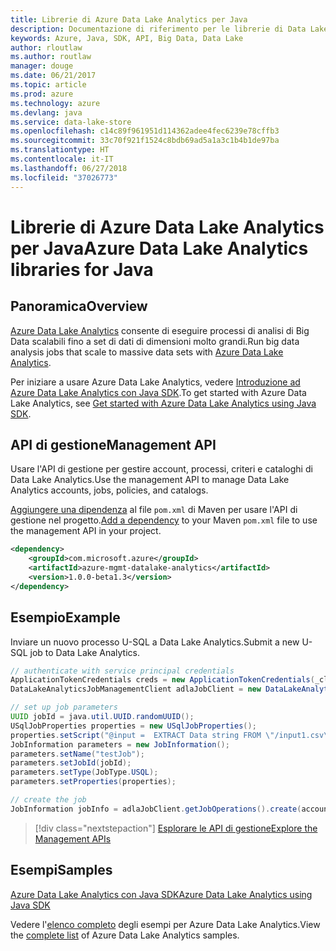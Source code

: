 ```yaml
---
title: Librerie di Azure Data Lake Analytics per Java
description: Documentazione di riferimento per le librerie di Data Lake Analytics per Java
keywords: Azure, Java, SDK, API, Big Data, Data Lake
author: rloutlaw
ms.author: routlaw
manager: douge
ms.date: 06/21/2017
ms.topic: article
ms.prod: azure
ms.technology: azure
ms.devlang: java
ms.service: data-lake-store
ms.openlocfilehash: c14c89f961951d114362adee4fec6239e78cffb3
ms.sourcegitcommit: 33c70f921f1524c8bdb69ad5a1a3c1b4b1de97ba
ms.translationtype: HT
ms.contentlocale: it-IT
ms.lasthandoff: 06/27/2018
ms.locfileid: "37026773"
---
```

# <a name="azure-data-lake-analytics-libraries-for-java"></a><span data-ttu-id="1c955-104">Librerie di Azure Data Lake Analytics per Java</span><span class="sxs-lookup"><span data-stu-id="1c955-104">Azure Data Lake Analytics libraries for Java</span></span>

## <a name="overview"></a><span data-ttu-id="1c955-105">Panoramica</span><span class="sxs-lookup"><span data-stu-id="1c955-105">Overview</span></span>

<span data-ttu-id="1c955-106">[Azure Data Lake Analytics](/azure/data-lake-analytics/data-lake-analytics-overview) consente di eseguire processi di analisi di Big Data scalabili fino a set di dati di dimensioni molto grandi.</span><span class="sxs-lookup"><span data-stu-id="1c955-106">Run big data analysis jobs that scale to massive data sets with [Azure Data Lake Analytics](/azure/data-lake-analytics/data-lake-analytics-overview).</span></span>

<span data-ttu-id="1c955-107">Per iniziare a usare Azure Data Lake Analytics, vedere [Introduzione ad Azure Data Lake Analytics con Java SDK](/azure/data-lake-analytics/data-lake-analytics-get-started-java-sdk).</span><span class="sxs-lookup"><span data-stu-id="1c955-107">To get started with Azure Data Lake Analytics, see [Get started with Azure Data Lake Analytics using Java SDK](/azure/data-lake-analytics/data-lake-analytics-get-started-java-sdk).</span></span>

## <a name="management-api"></a><span data-ttu-id="1c955-108">API di gestione</span><span class="sxs-lookup"><span data-stu-id="1c955-108">Management API</span></span>

<span data-ttu-id="1c955-109">Usare l'API di gestione per gestire account, processi, criteri e cataloghi di Data Lake Analytics.</span><span class="sxs-lookup"><span data-stu-id="1c955-109">Use the management API to manage Data Lake Analytics accounts, jobs, policies, and catalogs.</span></span>

<span data-ttu-id="1c955-110">[Aggiungere una dipendenza](https://maven.apache.org/guides/getting-started/index.html#How_do_I_use_external_dependencies) al file `pom.xml` di Maven per usare l'API di gestione nel progetto.</span><span class="sxs-lookup"><span data-stu-id="1c955-110">[Add a dependency](https://maven.apache.org/guides/getting-started/index.html#How_do_I_use_external_dependencies) to your Maven `pom.xml` file to use the management API in your project.</span></span>


```XML
<dependency>
    <groupId>com.microsoft.azure</groupId>
    <artifactId>azure-mgmt-datalake-analytics</artifactId>
    <version>1.0.0-beta1.3</version>
</dependency>
```

## <a name="example"></a><span data-ttu-id="1c955-111">Esempio</span><span class="sxs-lookup"><span data-stu-id="1c955-111">Example</span></span>

<span data-ttu-id="1c955-112">Inviare un nuovo processo U-SQL a Data Lake Analytics.</span><span class="sxs-lookup"><span data-stu-id="1c955-112">Submit a new U-SQL job to Data Lake Analytics.</span></span>

```java
// authenticate with service principal credentials
ApplicationTokenCredentials creds = new ApplicationTokenCredentials(_clientId, _tenantId, _clientSecret, null);
DataLakeAnalyticsJobManagementClient adlaJobClient = new DataLakeAnalyticsJobManagementClientImpl(creds);

// set up job parameters
UUID jobId = java.util.UUID.randomUUID();
USqlJobProperties properties = new USqlJobProperties();
properties.setScript("@input =  EXTRACT Data string FROM \"/input1.csv\" USING Extractors.Csv(); OUTPUT @input TO @\"/output1.csv\" USING Outputters.Csv();");
JobInformation parameters = new JobInformation();
parameters.setName("testJob");
parameters.setJobId(jobId);
parameters.setType(JobType.USQL);
parameters.setProperties(properties);

// create the job
JobInformation jobInfo = adlaJobClient.getJobOperations().create(accountName, jobId, parameters).getBody();

```

> [!div class="nextstepaction"]
> [<span data-ttu-id="1c955-113">Esplorare le API di gestione</span><span class="sxs-lookup"><span data-stu-id="1c955-113">Explore the Management APIs</span></span>](/java/api/overview/azure/datalakeanalytics/management)

## <a name="samples"></a><span data-ttu-id="1c955-114">Esempi</span><span class="sxs-lookup"><span data-stu-id="1c955-114">Samples</span></span>

<span data-ttu-id="1c955-115">[Azure Data Lake Analytics con Java SDK][1]</span><span class="sxs-lookup"><span data-stu-id="1c955-115">[Azure Data Lake Analytics using Java SDK][1]</span></span> 

[1]: https://docs.microsoft.com/azure/data-lake-analytics/data-lake-analytics-get-started-java-sdk

<span data-ttu-id="1c955-116">Vedere l'[elenco completo](https://azure.microsoft.com/resources/samples/?platform=java&term=analytics) degli esempi per Azure Data Lake Analytics.</span><span class="sxs-lookup"><span data-stu-id="1c955-116">View the [complete list](https://azure.microsoft.com/resources/samples/?platform=java&term=analytics) of Azure Data Lake Analytics samples.</span></span>
